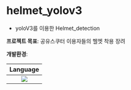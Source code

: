 # helmet_yolov3

* yoloV3를 이용한 Helmet_detection

__프로젝트 목표__: 공유스쿠터 이용자들의 헬멧 착용 장려

__개발환경__:
  
| Language |
|:---:|
|<img src="https://img.shields.io/badge/python-3.9-blue"/>|
